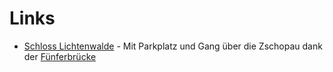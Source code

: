 # Links

* [Schloss Lichtenwalde](https://de.wikipedia.org/wiki/Schloss_Lichtenwalde) - Mit Parkplatz und Gang über die Zschopau dank der [Fünferbrücke](https://www.openstreetmap.org/directions?engine=fossgis_osrm_car&route=50.9287%2C13.3341%3B50.9116%2C13.0354#map=17/50.88300/13.01164)
